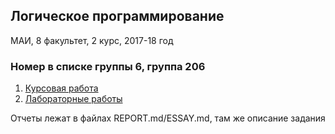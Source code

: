 ## Логическое программирование

МАИ, 8 факультет, 2 курс, 2017-18 год

### Номер в списке группы 6, группа 206

1. [Курсовая работа](https://github.com/ArtDu/LP/blob/master/kp/lp-capstone-ArtDu)  
2. [Лабораторные работы](https://github.com/ArtDu/LP/blob/master/labs)

Отчеты лежат в файлах REPORT.md/ESSAY.md, там же описание задания
